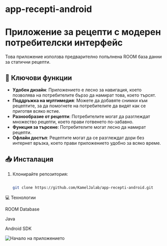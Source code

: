 # app-recepti-android

# Приложение за рецепти с модерен потребителски интерфейс

Това приложение използва предварително попълнена ROOM база данни за статични рецепти.

## 📌 Ключови функции

- **Удобен дизайн**: Приложението е лесно за навигация, което позволява на потребителите бързо да намират това, което търсят.
- **Поддръжка на мултимедия**: Можете да добавяте снимки към рецептите, за да помогнете на потребителите да видят как се приготвя всяко ястие.
- **Разнообразие от рецепти**: Потребителите могат да разглеждат множество рецепти, което прави готвенето по-забавно.
- **Функция за търсене**: Потребителите могат лесно да намират рецепти.
- **Офлайн достъп**: Рецептите могат да се разглеждат дори без интернет връзка, което прави приложението удобно за всяко време.

## 📥 Инсталация

1. Клонирайте репозитория:
   
   ```bash
   
   git clone https://github.com/KamelJalab/app-recepti-android.git


💻 Технологии

ROOM Database

Java

Android SDK


![Начало на приложението](Homepage.jpg)
